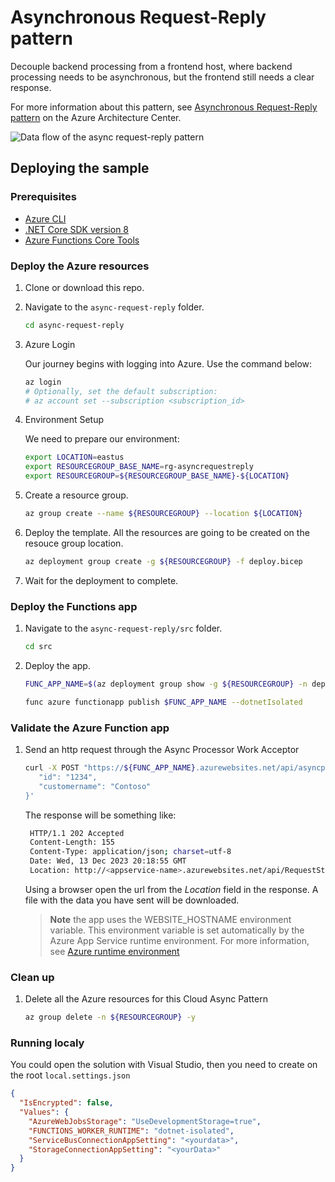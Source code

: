 # Asynchronous Request-Reply pattern

Decouple backend processing from a frontend host, where backend processing needs to be asynchronous, but the frontend still needs a clear response.

For more information about this pattern, see [Asynchronous Request-Reply pattern](https://learn.microsoft.com/azure/architecture/patterns/async-request-reply) on the Azure Architecture Center.

![Data flow of the async request-reply pattern](https://learn.microsoft.com/azure/architecture/patterns/_images/async-request-fn.png)

## Deploying the sample

### Prerequisites

- [Azure CLI](https://learn.microsoft.com/cli/azure/install-azure-cli?view=azure-cli-latest)
- [.NET Core SDK version 8](https://dotnet.microsoft.com/en-us/download)
- [Azure Functions Core Tools](https://learn.microsoft.com/azure/azure-functions/functions-run-local#v4)

### Deploy the Azure resources

1. Clone or download this repo.

2. Navigate to the `async-request-reply` folder.

   ```bash
   cd async-request-reply
   ```

3. Azure Login

   Our journey begins with logging into Azure. Use the command below:

   ```bash
   az login
   # Optionally, set the default subscription:
   # az account set --subscription <subscription_id>
   ```

4. Environment Setup

   We need to prepare our environment:

   ```bash
   export LOCATION=eastus
   export RESOURCEGROUP_BASE_NAME=rg-asyncrequestreply
   export RESOURCEGROUP=${RESOURCEGROUP_BASE_NAME}-${LOCATION}
   ```

5. Create a resource group.

   ```bash
   az group create --name ${RESOURCEGROUP} --location ${LOCATION}
   ```

6. Deploy the template.
   All the resources are going to be created on the resouce group location.

   ```bash
   az deployment group create -g ${RESOURCEGROUP} -f deploy.bicep
   ```

7. Wait for the deployment to complete.

### Deploy the Functions app

1. Navigate to the `async-request-reply/src` folder.

   ```bash
   cd src
   ```

2. Deploy the app.

   ```bash
   FUNC_APP_NAME=$(az deployment group show -g ${RESOURCEGROUP} -n deploy --query properties.outputs.functionAppName.value -o tsv)

   func azure functionapp publish $FUNC_APP_NAME --dotnetIsolated
   ```

### Validate the Azure Function app

1. Send an http request through the Async Processor Work Acceptor

   ```bash
   curl -X POST "https://${FUNC_APP_NAME}.azurewebsites.net/api/asyncprocessingworkacceptor" --header 'Content-Type: application/json' --header 'Accept: application/json' -k -i -d '{
      "id": "1234",
      "customername": "Contoso"
   }'
   ```

   The response will be something like:

   ```bash
    HTTP/1.1 202 Accepted
    Content-Length: 155
    Content-Type: application/json; charset=utf-8
    Date: Wed, 13 Dec 2023 20:18:55 GMT
    Location: http://<appservice-name>.azurewebsites.net/api/RequestStatus/<guid>
   ```

   Using a browser open the url from the _Location_ field in the response. A file with the data you have sent will be downloaded.

   > **Note** the app uses the WEBSITE_HOSTNAME environment variable. This environment variable is set automatically by the Azure App Service runtime environment. For more information, see [Azure runtime environment](https.://github.com/projectkudu/kudu/wiki/Azure-runtime-environment)

### Clean up

1. Delete all the Azure resources for this Cloud Async Pattern

   ```bash
   az group delete -n ${RESOURCEGROUP} -y
   ```

### Running localy

You could open the solution with Visual Studio, then you need to create on the root `local.settings.json`

```json
{
  "IsEncrypted": false,
  "Values": {
    "AzureWebJobsStorage": "UseDevelopmentStorage=true",
    "FUNCTIONS_WORKER_RUNTIME": "dotnet-isolated",
    "ServiceBusConnectionAppSetting": "<yourdata>",
    "StorageConnectionAppSetting": "<yourData>"
  }
}
```
